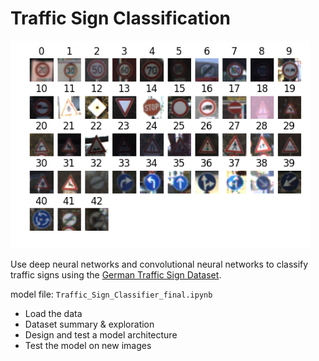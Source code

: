 # Traffic Sign Classification

<img src="Sample traffic signs data.png" width="480" alt="Sample Traffic Signs" />

Use deep neural networks and convolutional neural networks to classify traffic signs using the [German Traffic Sign Dataset](http://benchmark.ini.rub.de/?section=gtsrb&subsection=dataset).

model file: `Traffic_Sign_Classifier_final.ipynb`

* Load the data
* Dataset summary & exploration
* Design and test a model architecture
* Test the model on new images

